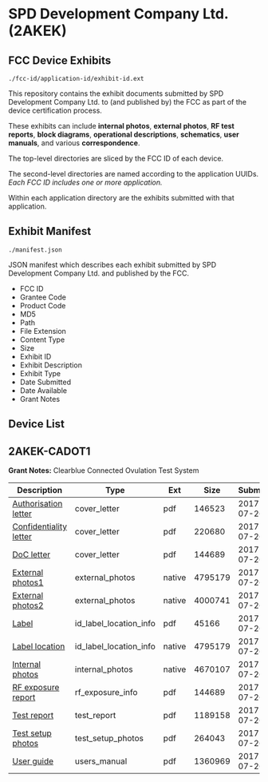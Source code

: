 # SPD Development Company Ltd. (2AKEK)
## FCC Device Exhibits

```
./fcc-id/application-id/exhibit-id.ext
```

This repository contains the exhibit documents submitted by SPD Development Company Ltd. to (and published by) the FCC as part of the device certification process.

These exhibits can include **internal photos**, **external photos**, **RF test reports**, **block diagrams**, **operational descriptions**, **schematics**, **user manuals**, and various **correspondence**.

The top-level directories are sliced by the FCC ID of each device.

The second-level directories are named according to the application UUIDs. *Each FCC ID includes one or more application.*

Within each application directory are the exhibits submitted with that application. 

## Exhibit Manifest

```
./manifest.json
```

JSON manifest which describes each exhibit submitted by SPD Development Company Ltd. and published by the FCC.

- FCC ID
- Grantee Code
- Product Code
- MD5
- Path
- File Extension
- Content Type
- Size
- Exhibit ID
- Exhibit Description
- Exhibit Type
- Date Submitted
- Date Available
- Grant Notes

## Device List
## 2AKEK-CADOT1
**Grant Notes:** Clearblue Connected Ovulation Test System

| Description | Type | Ext | Size | Submitted | Available |
| ----------- | ---- | --- | ---- | --------- | --------- |
| [Authorisation letter](2AKEK-CADOT1/c88c8aa165a3290cc8c87414728fc67d/3482245.pdf) | cover_letter | pdf | 146523 | 2017-07-26 | 2017-07-26 |
| [Confidentiality letter](2AKEK-CADOT1/c88c8aa165a3290cc8c87414728fc67d/3482598.pdf) | cover_letter | pdf | 220680 | 2017-07-26 | 2017-07-26 |
| [DoC letter](2AKEK-CADOT1/c88c8aa165a3290cc8c87414728fc67d/3482731.pdf) | cover_letter | pdf | 144689 | 2017-07-26 | 2017-07-26 |
| [External photos1](2AKEK-CADOT1/c88c8aa165a3290cc8c87414728fc67d/3482211.native) | external_photos | native | 4795179 | 2017-07-26 | 2018-01-22 |
| [External photos2](2AKEK-CADOT1/c88c8aa165a3290cc8c87414728fc67d/3482230.native) | external_photos | native | 4000741 | 2017-07-26 | 2018-01-22 |
| [Label](2AKEK-CADOT1/c88c8aa165a3290cc8c87414728fc67d/3482181.pdf) | id_label_location_info | pdf | 45166 | 2017-07-26 | 2017-07-26 |
| [Label location](2AKEK-CADOT1/c88c8aa165a3290cc8c87414728fc67d/3482211.native) | id_label_location_info | native | 4795179 | 2017-07-26 | 2017-07-26 |
| [Internal photos](2AKEK-CADOT1/c88c8aa165a3290cc8c87414728fc67d/3482243.native) | internal_photos | native | 4670107 | 2017-07-26 | 2018-01-22 |
| [RF exposure report](2AKEK-CADOT1/c88c8aa165a3290cc8c87414728fc67d/3482731.pdf) | rf_exposure_info | pdf | 144689 | 2017-07-26 | 2017-07-26 |
| [Test report](2AKEK-CADOT1/c88c8aa165a3290cc8c87414728fc67d/3482238.pdf) | test_report | pdf | 1189158 | 2017-07-26 | 2017-07-26 |
| [Test setup photos](2AKEK-CADOT1/c88c8aa165a3290cc8c87414728fc67d/3482240.pdf) | test_setup_photos | pdf | 264043 | 2017-07-26 | 2018-01-22 |
| [User guide](2AKEK-CADOT1/c88c8aa165a3290cc8c87414728fc67d/3482736.pdf) | users_manual | pdf | 1360969 | 2017-07-26 | 2018-01-22 |
